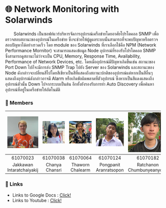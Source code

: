 # 🌐 Network Monitoring with Solarwinds
&nbsp;&nbsp;&nbsp;&nbsp;&nbsp;&nbsp; Solarwinds เป็นซอฟท์แวร์บริหารจัดการอุปกรณ์เครือข่ายโดยอาศัยโปรโตคอล SNMP เพื่อตรวจสอบสถานะของอุปกรณ์ในเครือข่าย ซึ่งจะช่วยให้ผู้ดูแลระบบนั้นสามารถที่จะพบปัญหาหรือตรวจสอบปัญหาได้อย่างรวดเร็ว โดย module ของ Solarwinds ที่เราเลือกใช้คือ NPM (Network Performance Mornitor) จะสามารถแสดงข้อมูล Node อุปกรณ์ที่รองรับโปรโตคอล SNMP ซึ่งสามารถดูสถานะไม่ว่าจะเป็น CPU, Memory, Response Time, Availability, Performance of Network Devices, etc. โดยเมื่ออุปกรณ์มีปัญหาเกิดขึ้นเช่น สถานะของ Port Down ไปก็จะมีการส่ง SNMP Trap ไปยัง Server ของ Solarwinds และสถานะของ Node ดังกล่าวจะเปลี่ยนสีไปโดยสีเขียวเป็นสีที่แสดงถึงสถานะปกติของอุปกรณ์แต่หากเป็นสีอื่นๆแสดงถึงอุปกรณ์ดังกล่าวอาจมี Alarm หรือเกิดขัอผิดพลาดที่ตัวอุปกรณ์ ซึ่งหากเป็นสีแดงแสดงถึงอุปกรณ์ตัวนั้น Down ไปจากระบบเป็นต้น อีกทั้งยังรองรับการทำ Auto Discovery เพื่อค้นหาอุปกรณ์ที่อยู่ในเครือข่ายให้อัตโนมัติ

### 👥 Members
| ![member-1](/img/member-1.jpg) | ![member-2](/img/member-2.jpg) | ![member-3](/img/member-3.jpg) | ![member-4](/img/member-4.jpg) | ![member-5](/img/member-5.jpg) |
| :------: | :------: | :------: | :------: | :------: |
| 61070023 | 61070038 | 61070064 | 61070124 | 61070182 |
| Jakkawan Intaratchaiyakij | Chanya Chansri | Thaworn Chalearm | Pongpanit Aranratsopon | Ratchanon Chumbunyeanyong |

### 🔗 Links
* Links to Google Docs : [Click!](https://docs.google.com/document/d/1GIhQn8uVWBO-Jf1iWlZbaSrn7rp2wp0cye7_nBwxXHM/edit?fbclid=IwAR3NScEIx41oGAgH_aYY0PDbOpX8HYnUj7b4P_n0DsWi1eYSnSmZqvFiQr4)
* Links to Youtube : [Click!]()
